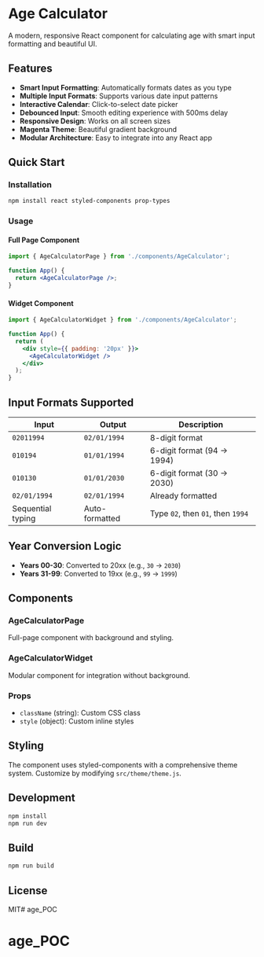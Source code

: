 # Age Calculator

A modern, responsive React component for calculating age with smart input formatting and beautiful UI.

## Features

- **Smart Input Formatting**: Automatically formats dates as you type
- **Multiple Input Formats**: Supports various date input patterns
- **Interactive Calendar**: Click-to-select date picker
- **Debounced Input**: Smooth editing experience with 500ms delay
- **Responsive Design**: Works on all screen sizes
- **Magenta Theme**: Beautiful gradient background
- **Modular Architecture**: Easy to integrate into any React app

## Quick Start

### Installation

```bash
npm install react styled-components prop-types
```

### Usage

#### Full Page Component
```jsx
import { AgeCalculatorPage } from './components/AgeCalculator';

function App() {
  return <AgeCalculatorPage />;
}
```

#### Widget Component
```jsx
import { AgeCalculatorWidget } from './components/AgeCalculator';

function App() {
  return (
    <div style={{ padding: '20px' }}>
      <AgeCalculatorWidget />
    </div>
  );
}
```

## Input Formats Supported

| Input | Output | Description |
|-------|--------|-------------|
| `02011994` | `02/01/1994` | 8-digit format |
| `010194` | `01/01/1994` | 6-digit format (94 → 1994) |
| `010130` | `01/01/2030` | 6-digit format (30 → 2030) |
| `02/01/1994` | `02/01/1994` | Already formatted |
| Sequential typing | Auto-formatted | Type `02`, then `01`, then `1994` |

## Year Conversion Logic

- **Years 00-30**: Converted to 20xx (e.g., `30` → `2030`)
- **Years 31-99**: Converted to 19xx (e.g., `99` → `1999`)

## Components

### AgeCalculatorPage
Full-page component with background and styling.

### AgeCalculatorWidget
Modular component for integration without background.

### Props
- `className` (string): Custom CSS class
- `style` (object): Custom inline styles

## Styling

The component uses styled-components with a comprehensive theme system. Customize by modifying `src/theme/theme.js`.

## Development

```bash
npm install
npm run dev
```

## Build

```bash
npm run build
```

## License

MIT# age_POC
# age_POC
